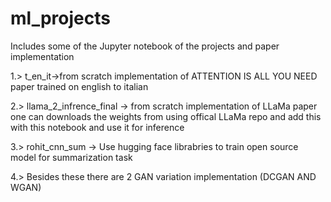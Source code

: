 # ml_projects
Includes some of the Jupyter notebook of the projects and paper implementation

1.> t_en_it->from scratch implementation of ATTENTION IS ALL YOU NEED paper trained on english to italian 

2.> llama_2_infrence_final -> from scratch implementation of LLaMa paper one can downloads the weights from using offical LLaMa repo and add this with this notebook and use it for inference

3.> rohit_cnn_sum -> Use hugging face librabries to train open source model for summarization task

4.> Besides these there are 2 GAN variation implementation (DCGAN AND WGAN)
